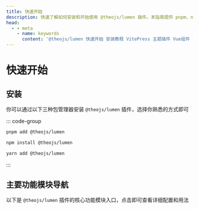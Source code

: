 ```yaml
---
title: 快速开始
description: 快速了解如何安装和开始使用 @theojs/lumen 插件。本指南提供 pnpm、npm 和 yarn 安装命令，并概述了主题导入、首页定制、内容组件如公告栏、视频、评论等核心功能模块的入口。
head:
  - - meta
    - name: keywords
      content: '@theojs/lumen 快速开始 安装教程 VitePress 主题插件 Vue组件 功能模块 pnpm npm yarn 导入主题 首页公告栏 侧边栏链接 视频组件 Waline评论 站点统计 theojs Lumen'
---
```


# 快速开始

## 安装

你可以通过以下三种包管理器安装 `@theojs/lumen` 插件，选择你熟悉的方式即可

::: code-group

```sh [pnpm]
pnpm add @theojs/lumen
```

```sh [npm]
npm install @theojs/lumen
```

```sh [yarn]
yarn add @theojs/lumen
```

:::

## 主要功能模块导航

以下是 `@theojs/lumen` 插件的核心功能模块入口，点击即可查看详细配置和用法

<BoxCube
  :items="[
    {
      name: '导入主题',
      link: 'theme',
      icon: 'heroicons:puzzle-piece-solid',
      color: '#ff9800',
      alt: '导入主题图标'
    },
    {
      name: '首页公告栏',
      link: 'announcement',
      icon: 'heroicons-solid:megaphone',
      color: '#e74c3c',
      alt: '首页公告栏图标'
    },
    {
      name: '首页下划线',
      link: 'homeunderline',
      icon: 'heroicons:paint-brush-solid',
      color: '#3498db',
      alt: '首页下划线图标'
    },
    {
      name: '页脚配置',
      link: 'homefooter',
      icon: 'heroicons-solid:template',
      color: '#2ecc71',
      alt: '页脚配置图标'
    },
    {
      name: '侧边栏链接',
      link: 'docasidelogo',
      icon: 'heroicons:bars-3-16-solid',
      color: '#9b59b6',
      alt: '侧边栏链接图标'
    },
    {
      name: '视频组件',
      link: 'docvideolink',
      icon: 'heroicons-solid:video-camera',
      color: '#f39c12',
      alt: '视频组件图标'
    },
    {
      name: '链接卡片',
      link: 'linkcard',
      icon: 'heroicons-solid:rectangle-group',
      color: '#1abc9c',
      alt: '链接卡片图标'
    },
    {
      name: '图片描述',
      link: 'image-description',
      icon: 'heroicons-solid:photo',
      color: '#2ecc71',
      alt: '图片描述图标'
    },
    {
      name: '集成评论',
      link: 'doccomment',
      icon: 'heroicons-solid:chat',
      color: '#3498db',
      alt: '评论图标'
    },
    {
      name: '站点统计',
      link: 'analytics',
      icon: 'heroicons:chart-bar-square-solid',
      color: '#007bff',
      alt: '站点统计图标'
    }
  ]"
/>
